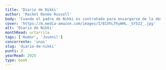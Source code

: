 ```yaml
---
title: 'Diario de Nikki'
author: 'Rachel Renée Russell'
body: 'Cuando el padre de Nikki es contratado para encargarse de la desinfección de un instituto de alto standing, no solo consigue un trabajo para todo el año, sino que a su vez consigue una beca para su hija.'
cover: 'https://m.media-amazon.com/images/I/81VhLThyWHL._SY522_.jpg'
alt: 'Diario de Nikki'
monthRead: urtarrila
tags: ['Humor', 'Juvenil']
concorrente: 'unai'
slug: 'diario-de-nikki'
punti: 2
yearRead: 2025
type: book
---
```


